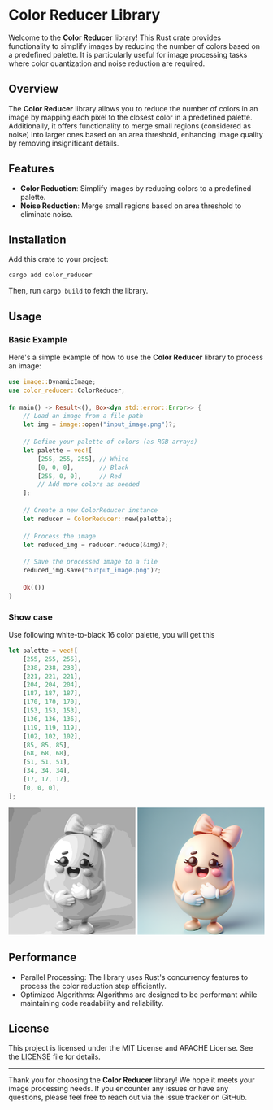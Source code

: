 # Color Reducer Library

Welcome to the **Color Reducer** library! This Rust crate provides functionality to simplify images by reducing the number of colors based on a predefined palette. It is particularly useful for image processing tasks where color quantization and noise reduction are required.

## Overview

The **Color Reducer** library allows you to reduce the number of colors in an image by mapping each pixel to the closest color in a predefined palette. Additionally, it offers functionality to merge small regions (considered as noise) into larger ones based on an area threshold, enhancing image quality by removing insignificant details.

## Features

- **Color Reduction**: Simplify images by reducing colors to a predefined palette.
- **Noise Reduction**: Merge small regions based on area threshold to eliminate noise.

## Installation

Add this crate to your project:

```bash
cargo add color_reducer
```

Then, run `cargo build` to fetch the library.

## Usage

### Basic Example

Here's a simple example of how to use the **Color Reducer** library to process an image:

```rust
use image::DynamicImage;
use color_reducer::ColorReducer;

fn main() -> Result<(), Box<dyn std::error::Error>> {
    // Load an image from a file path
    let img = image::open("input_image.png")?;

    // Define your palette of colors (as RGB arrays)
    let palette = vec![
        [255, 255, 255], // White
        [0, 0, 0],       // Black
        [255, 0, 0],     // Red
        // Add more colors as needed
    ];

    // Create a new ColorReducer instance
    let reducer = ColorReducer::new(palette);

    // Process the image
    let reduced_img = reducer.reduce(&img)?;

    // Save the processed image to a file
    reduced_img.save("output_image.png")?;

    Ok(())
}
```

### Show case

Use following white-to-black 16 color palette, you will get this

```rust
let palette = vec![
    [255, 255, 255],
    [238, 238, 238],
    [221, 221, 221],
    [204, 204, 204],
    [187, 187, 187],
    [170, 170, 170],
    [153, 153, 153],
    [136, 136, 136],
    [119, 119, 119],
    [102, 102, 102],
    [85, 85, 85],
    [68, 68, 68],
    [51, 51, 51],
    [34, 34, 34],
    [17, 17, 17],
    [0, 0, 0],
];
```

![](https://raw.githubusercontent.com/AllenDang/pubstuff/91b2ceeee11e4e66972c9f4c077e22b9adb1ccad/images/color_reducer_result_demo.png)

## Performance

- Parallel Processing: The library uses Rust's concurrency features to process the color reduction step efficiently.
- Optimized Algorithms: Algorithms are designed to be performant while maintaining code readability and reliability.

## License

This project is licensed under the MIT License and APACHE License. See the [LICENSE](LICENSE) file for details.

---

Thank you for choosing the **Color Reducer** library! We hope it meets your image processing needs. If you encounter any issues or have any questions, please feel free to reach out via the issue tracker on GitHub.
